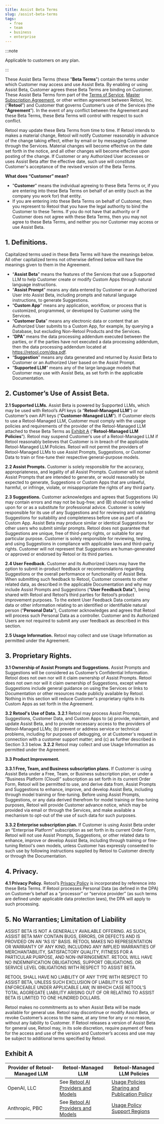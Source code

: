 ```yaml
---
title: Assist Beta Terms
slug: /assist-beta-terms
tags:
  - free
  - team
  - business
  - enterprise
---
```


:::note

Applicable to customers on any plan.

:::

These Assist Beta Terms (these "**Beta Terms**") contain the terms under which Customer may access and use Assist Beta. By enabling or using Assist Beta, Customer agrees these Beta Terms are binding on Customer. These Assist Beta Terms form part of the [Terms of Service](https://docs.retool.com/legal/customer-terms-of-service), [Master Subscription Agreement](https://docs.retool.com/legal/master-subscription-agreement), or other written agreement between Retool, Inc. (“**Retool**”) and Customer that governs Customer’s use of the Services (the “**Agreement**”). In the event of any conflict between the Agreement and these Beta Terms, these Beta Terms will control with respect to such conflict.

Retool may update these Beta Terms from time to time. If Retool intends to makes a material change, Retool will notify Customer reasonably in advance of the change taking effect, either by email or by messaging Customer through the Services. Material changes will become effective on the date set forth in the notice, and all other changes will become effective upon posting of the change. If Customer or any Authorized User accesses or uses Assist Beta after the effective date, such use will constitute Customer's acceptance of the revised version of the Beta Terms.

**What does “Customer” mean?**

- "**Customer**" means the individual agreeing to these Beta Terms or, if you are entering into these Beta Terms on behalf of an entity (such as the company you work for) that entity.
- If you are entering into these Beta Terms on behalf of Customer, then you represent to Retool that you have the legal authority to bind the Customer to these Terms. If you do not have that authority or if Customer does not agree with these Beta Terms, then you may not agree to these Beta Terms, and neither you nor Customer may access or use Assist Beta.

## 1. Definitions.

Capitalized terms used in these Beta Terms will have the meanings below. All other capitalized terms not otherwise defined below will have the meanings given to them in the Agreement.

- “**Assist Beta**” means the features of the Services that use a Supported LLM to help Customer create or modify Custom Apps through natural language instructions.
- “**Assist Prompt**” means any data entered by Customer or an Authorized User into Assist Beta, including prompts and natural language instructions, to generate Suggestions. 
- “**Custom App**” means any application, workflow, or process that is customized, programmed, or developed by Customer using the Services.
- “**Customer Data**” means any electronic data or content that an Authorized User submits to a Custom App, for example, by querying a Database, but excluding Non-Retool Products and the Services.
- “**DPA**” means the data processing addendum executed between the parties, or if the parties have not executed a data processing addendum, then the data processing addendum located at https://retool.com/dpa.pdf.
- “**Suggestion**” means any data generated and returned by Assist Beta to Customer or an Authorized User based on the Assist Prompt.
- “**Supported LLM**” means any of the large language models that Customer may use with Assist Beta, as set forth in the applicable Documentation.

## 2. Customer’s Use of Assist Beta.

**2.1 Supported LLMs.** Assist Beta is powered by Supported LLMs, which may be used with Retool’s API keys (a “**Retool-Managed LLM**”) or Customer’s own API keys (“**Customer-Managed LLM**”). If Customer elects to use a Retool-Managed LLM, Customer must comply with the usage policies and requirements of the provider of the Retool-Managed LLM attached to these Beta Terms as [Exhibit A](#exhibit-a) (“**Retool-Managed LLM Policies**”). Retool may suspend Customer’s use of a Retool-Managed LLM if Retool reasonably believes that Customer is in breach of the applicable Retool-Managed LLM Policies. Retool will not permit the providers of Retool-Managed LLMs to use Assist Prompts, Suggestions, or Customer Data to train or fine-tune their respective general-purpose models.

**2.2 Assist Prompts.** Customer is solely responsible for the accuracy, appropriateness, and legality of all Assist Prompts. Customer will not submit Assist Prompts that are intended to generate, or would reasonably be expected to generate, Suggestions or Custom Apps that are unlawful, harmful, or infringe, violate, or misappropriate the rights of any third party.

**2.3 Suggestions.** Customer acknowledges and agrees that Suggestions (A) may contain errors and may not be bug-free; and (B) should not be relied upon for or as a substitute for professional advice. Customer is solely responsible for its use of any Suggestions and for reviewing and validating Suggestions for suitability and completeness before use as part of a Custom App. Assist Beta may produce similar or identical Suggestions for other users who submit similar prompts. Retool does not guarantee that Suggestions are unique, free of third-party rights, or suitable for any particular purpose. Customer is solely responsible for reviewing, testing, and using Suggestions in compliance with applicable laws and third-party rights. Customer will not represent that Suggestions are human-generated or approved or endorsed by Retool or its third parties.

**2.4 User Feedback.** Customer and its Authorized Users may have the option to submit in-product feedback or recommendations regarding Suggestions or the overall performance or functionality of Assist Beta. When submitting such feedback to Retool, Customer consents to other related data, as described in the applicable Documentation and why may include Assist Prompts and Suggestions (“**User Feedback Data**”), being shared with Retool and Retool’s third parties for Retool’s product improvement purposes. To the extent User Feedback Data contains any data or other information relating to an identified or identifiable natural person (“**Personal Data**”), Customer acknowledges and agrees that Retool will process such Personal Data as a controller. Customer and its Authorized Users are not required to submit any user feedback as described in this section.

**2.5 Usage Information.** Retool may collect and use Usage Information as permitted under the Agreement.

## 3. Proprietary Rights.

**3.1 Ownership of Assist Prompts and Suggestions.** Assist Prompts and Suggestions will be considered as Customer’s Confidential Information. Retool does not own nor will it claim ownership of Assist Prompts. Retool does not own nor will it claim ownership of Suggestions, except where Suggestions include general guidance on using the Services or links to Documentation or other resources made publicly available by Retool. Nothing in this section will reduce Customer's proprietary rights in its Custom Apps as set forth in the Agreement.

**3.2 Retool's Use of Data.** 
**3.2.1** Retool may process Assist Prompts, Suggestions, Customer Data, and Custom Apps to (a) provide, maintain, and update Assist Beta, and to provide necessary access to the providers of Retool-Managed LLMs; (b) prevent or address service or technical problems, including for purposes of debugging, or at Customer's request in connection with a customer support matter; and (c) as further described in Section 3.3 below.
**3.2.2** Retool may collect and use Usage Information as permitted under the Agreement.

**3.3 Product Improvement.**

**3.3.1 Free, Team, and Business subscription plans.** If Customer is using Assist Beta under a Free, Team, or Business subscription plan, or under a “Business Platform (Cloud)” subscription as set forth in its current Order Form, Retool will be permitted to use, and derive data from, Assist Prompts and Suggestions to enhance, improve, and develop Assist Beta, including through model training or fine-tuning. Before using Assist Prompts, Suggestions, or any data derived therefrom for model training or fine-tuning purposes, Retool will provide Customer advance notice, which may be provided via email or through the Services, and make available a mechanism to opt-out of the use of such data for such purposes.

**3.3.2 Enterprise subscription plan.** If Customer is using Assist Beta under an “Enterprise Platform” subscription as set forth in its current Order Form, Retool will not use Assist Prompts, Suggestions, or other related data to enhance, improve or develop Assist Beta, including through training or fine-tuning Retool's own models, unless Customer has expressly consented to such use by following instructions supplied by Retool to Customer directly or through the Documentation.

## 4. Privacy.

**4.1 Privacy Policy.** Retool’s [Privacy Policy](https://docs.retool.com/legal/privacy-policy) is incorporated by reference into these Beta Terms. If Retool processes Personal Data (as defined in the DPA) on Customer’s behalf as a “processor” or “service provider” (as such terms are defined under applicable data protection laws), the DPA will apply to such processing.

## 5. No Warranties; Limitation of Liability

ASSIST BETA IS NOT A GENERALLY AVAILABLE OFFERING. AS SUCH, ASSIST BETA MAY CONTAIN BUGS, ERRORS, OR DEFECTS AND IS PROVIDED ON AN “AS IS” BASIS. RETOOL MAKES NO REPRESENTATION OR WARRANTY OF ANY KIND, INCLUDING ANY IMPLIED WARRANTIES OF MERCHANTABILITY, SATISFACTORY QUALITY, FITNESS FOR A PARTICULAR PURPOSE, AND NON-INFRINGEMENT. RETOOL WILL HAVE NO INDEMNIFICATION OBLIGATIONS, SUPPORT OBLIGATIONS. OR SERVICE LEVEL OBLIGATIONS WITH RESPECT TO ASSIST BETA.

RETOOL SHALL HAVE NO LIABILITY OF ANY TYPE WITH RESPECT TO ASSIST BETA, UNLESS SUCH EXCLUSION OF LIABILITY IS NOT ENFORCEABLE UNDER APPLICABLE LAW, IN WHICH CASE RETOOL’S TOTAL AGGREGATE LIABILITY ARISING OUT OF OR RELATING TO ASSIST BETA IS LIMITED TO ONE HUNDRED DOLLARS.

Retool makes no commitments as to when Assist Beta will be made available for general use. Retool may discontinue or modify Assist Beta, or revoke Customer’s access to the same, at any time for any or no reason, without any liability to Customer. If Retool releases a version of Assist Beta for general use, Retool may, in its sole discretion, require payment of fees for the access and use of the version and Customer’s access and use may be subject to additional terms specified by Retool.

## Exhibit A

| Provider of Retool-Managed LLM | Retool-Managed LLM                 | Retool-Managed LLM Policies                      |
| ------------------------------ | ---------------------------------- | ------------------------------------------------ |
| OpenAI, LLC                    | See [Retool AI Providers and Models](https://docs.retool.com/data-sources/concepts/models) | [Usage Policies](https://openai.com/policies/usage-policies)<br />[Sharing and Publication Policy](https://openai.com/policies/sharing-publication-policy/) |
| Anthropic, PBC                 | See [Retool AI Providers and Models](https://docs.retool.com/data-sources/concepts/models) | [Usage Policy](https://www.anthropic.com/legal/aup?_fsi=QeSr0EiH)<br />[Support Regions](https://www.anthropic.com/supported-countries?_fsi=QeSr0EiH)                  |
